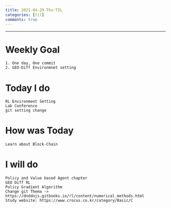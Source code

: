 ```yaml
---
title: 2021-04-29-Thu-TIL
categories: [til]
comments: true
---
```

-------------------------------------------------------------------------------

# Weekly Goal
```
1. One day, One commit
2. GEO-Diff Environmnet setting
```


# Today I do
```
RL Environment Setting
Lab Conference
git setting change
```

# How was Today
```
Learn about Block-Chain 
```

# I will do
```
Policy and Value based Agent chapter 
GEO Diff RL 
Policy Gradient Algorithm
Change git Thema -> https://dnddnjs.gitbooks.io/rl/content/numerical_methods.html
Study website: https://www.crocus.co.kr/category/Basic/C
```


